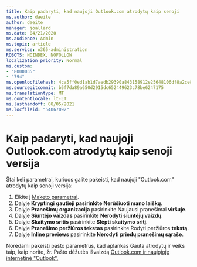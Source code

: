 ```yaml
---
title: Kaip padaryti, kad naujoji Outlook.com atrodytų kaip senoji
ms.author: daeite
author: daeite
manager: joallard
ms.date: 04/21/2020
ms.audience: Admin
ms.topic: article
ms.service: o365-administration
ROBOTS: NOINDEX, NOFOLLOW
localization_priority: Normal
ms.custom:
- "8000035"
- "794"
ms.openlocfilehash: 4ca5ff0ed1ab1d7aedb29390a843158912e25648106df8a2ce88a0b8458d62fa
ms.sourcegitcommit: b5f7da89a650d2915dc652449623c78be6247175
ms.translationtype: MT
ms.contentlocale: lt-LT
ms.lasthandoff: 08/05/2021
ms.locfileid: "54067092"
---
```

# <a name="how-to-make-the-new-outlookcom-look-like-the-old-version"></a>Kaip padaryti, kad naujoji Outlook.com atrodytų kaip senoji versija

Štai keli parametrai, kuriuos galite pakeisti, kad naujoji "Outlook.com" atrodytų kaip senoji versija:

1. Eikite į [Maketo parametrai](https://outlook.live.com/mail/options/mail/layout).
1. Dalyje **Kryptingi** **gautieji pasirinkite Nerūšiuoti mano laiškų**.
1. Dalyje **Pranešimų organizacija** pasirinkite Naujausi pranešimai **viršuje**.
1. Dalyje **Siuntėjo vaizdas** pasirinkite **Nerodyti siuntėjų vaizdų**.
1. Dalyje **Skaitymo sritis** pasirinkite **Slėpti skaitymo sritį**.
1. Dalyje **Pranešimo peržiūros tekstas** pasirinkite Rodyti peržiūros **tekstą**.
1. Dalyje **Inline previews** pasirinkite **Nerodyti priedų pranešimų sąraše**.

Norėdami pakeisti pašto parametrus, kad aplankas Gauta atrodytų ir veiks taip, kaip norite, žr. Pašto dėžutės išvaizdą [Outlook.com ir naujojoje internetinė "Outlook".](https://support.office.com/article/b41c2ecb-f23c-42b3-b7f8-659646d5e58c?wt.mc_id=Office_Outlook_com_Alchemy)